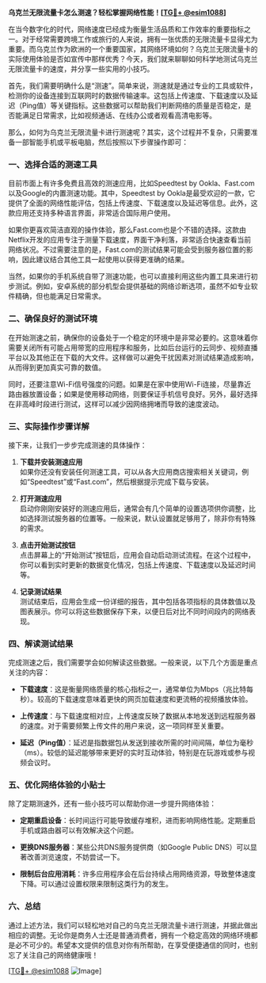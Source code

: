 **乌克兰无限流量卡怎么测速？轻松掌握网络性能！[[TG💪+ @esim1088](https://t.me/s/esim1088)]**

在当今数字化的时代，网络速度已经成为衡量生活品质和工作效率的重要指标之一。对于经常需要跨境工作或旅行的人来说，拥有一张优质的无限流量卡显得尤为重要。而乌克兰作为欧洲的一个重要国家，其网络环境如何？乌克兰无限流量卡的实际使用体验是否如宣传中那样优秀？今天，我们就来聊聊如何科学地测试乌克兰无限流量卡的速度，并分享一些实用的小技巧。

首先，我们需要明确什么是“测速”。简单来说，测速就是通过专业的工具或软件，检测你的设备连接到互联网时的数据传输速率。这包括上传速度、下载速度以及延迟（Ping值）等关键指标。这些数据可以帮助我们判断网络的质量是否稳定，是否能满足日常需求，比如视频通话、在线办公或者观看高清电影等。

那么，如何为乌克兰无限流量卡进行测速呢？其实，这个过程并不复杂，只需要准备一部智能手机或平板电脑，然后按照以下步骤操作即可：

### 一、选择合适的测速工具

目前市面上有许多免费且高效的测速应用，比如Speedtest by Ookla、Fast.com以及Google的内置测速功能。其中，Speedtest by Ookla是最受欢迎的一款，它提供了全面的网络性能评估，包括上传速度、下载速度以及延迟等信息。此外，这款应用还支持多种语言界面，非常适合国际用户使用。

如果你更喜欢简洁直观的操作体验，那么Fast.com也是个不错的选择。这款由Netflix开发的应用专注于测量下载速度，界面干净利落，非常适合快速查看当前网络状况。不过需要注意的是，Fast.com的测试结果可能会受到服务器位置的影响，因此建议结合其他工具一起使用以获得更准确的结果。

当然，如果你的手机系统自带了测速功能，也可以直接利用这些内置工具来进行初步测试。例如，安卓系统的部分机型会提供基础的网络诊断选项，虽然不如专业软件精确，但也能满足日常需求。

### 二、确保良好的测试环境

在开始测速之前，确保你的设备处于一个稳定的环境中是非常必要的。这意味着你需要关闭所有可能占用带宽的应用程序和服务，比如后台运行的云同步、视频直播平台以及其他正在下载的大文件。这样做可以避免干扰因素对测试结果造成影响，从而得到更加真实可靠的数值。

同时，还要注意Wi-Fi信号强度的问题。如果是在家中使用Wi-Fi连接，尽量靠近路由器放置设备；如果是使用移动网络，则要保证手机信号良好。另外，最好选择在非高峰时段进行测试，这样可以减少因网络拥堵而导致的速度波动。

### 三、实际操作步骤详解

接下来，让我们一步步完成测速的具体操作：

1. **下载并安装测速应用**  
   如果你还没有安装任何测速工具，可以从各大应用商店搜索相关关键词，例如“Speedtest”或“Fast.com”，然后根据提示完成下载与安装。

2. **打开测速应用**  
   启动你刚刚安装好的测速应用后，通常会有几个简单的设置选项供你调整，比如选择测试服务器的位置等。一般来说，默认设置就足够用了，除非你有特殊的需求。

3. **点击开始测试按钮**  
   点击屏幕上的“开始测试”按钮后，应用会自动启动测试流程。在这个过程中，你可以看到实时更新的数据变化情况，包括上传速度、下载速度以及延迟时间等。

4. **记录测试结果**  
   测试结束后，应用会生成一份详细的报告，其中包括各项指标的具体数值以及图表展示。你可以将这些数据保存下来，以便日后对比不同时间段内的网络表现。

### 四、解读测试结果

完成测速之后，我们需要学会如何解读这些数据。一般来说，以下几个方面是重点关注的内容：

- **下载速度**：这是衡量网络质量的核心指标之一，通常单位为Mbps（兆比特每秒）。较高的下载速度意味着更快的网页加载速度和更流畅的视频播放体验。
  
- **上传速度**：与下载速度相对应，上传速度反映了数据从本地发送到远程服务器的速度。对于需要频繁上传文件的用户来说，这一项同样至关重要。

- **延迟（Ping值）**：延迟是指数据包从发送到接收所需的时间间隔，单位为毫秒（ms）。较低的延迟能够带来更好的实时互动体验，特别是在玩游戏或参与视频会议时。

### 五、优化网络体验的小贴士

除了定期测速外，还有一些小技巧可以帮助你进一步提升网络体验：

- **定期重启设备**：长时间运行可能导致缓存堆积，进而影响网络性能。定期重启手机或路由器可以有效解决这个问题。
  
- **更换DNS服务器**：某些公共DNS服务提供商（如Google Public DNS）可以显著改善浏览速度，不妨尝试一下。

- **限制后台应用消耗**：许多应用程序会在后台持续占用网络资源，导致整体速度下降。可以通过设置权限来限制这类行为的发生。

### 六、总结

通过上述方法，我们可以轻松地对自己的乌克兰无限流量卡进行测速，并据此做出相应的调整。无论你是商务人士还是普通消费者，拥有一个稳定高效的网络环境都是必不可少的。希望本文提供的信息对你有所帮助，在享受便捷通信的同时，也别忘了关注自己的网络健康哦！

[[TG💪+ @esim1088](https://t.me/s/esim1088) ![Image](https://i.postimg.cc/4NQfJmqS/Snipaste-2025-05-13-00-14-12.png)]